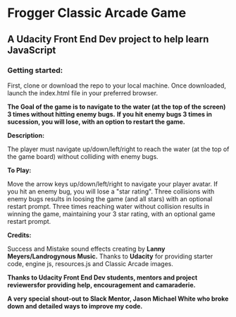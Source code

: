 
# Frogger Classic Arcade Game
## A Udacity Front End Dev project to help learn JavaScript

### Getting started:
First, clone or download the repo to your local machine. Once downloaded, launch the index.html file in your preferred browser.

**The Goal of the game is to navigate to the water (at the top of the screen) 3 times without hitting enemy bugs.**
**If you hit enemy bugs 3 times in sucession, you will lose, with an option to restart the game.**

**Description:**

The player must navigate up/down/left/right to reach the water (at the top of the game board) without colliding with enemy bugs.

**To Play:**

Move the arrow keys up/down/left/right to navigate your player avatar. If you hit an enemy bug, you will lose a "star rating". 
Three collisions with enemy bugs results in loosing the game (and all stars) with an optional restart prompt.
Three times reaching water without collision results in winning the game, maintaining your 3 star rating, with an optional game restart prompt. 


**Credits:**

Success and Mistake sound effects creating by **Lanny Meyers/Landrogynous Music.**
Thanks to **Udacity** for providing starter code, engine js, resources.js and Classic Arcade images.

**Thanks to Udacity Front End Dev students, mentors and project reviewersfor providing help, encouragement and camaraderie.**

**A very special shout-out to Slack Mentor, Jason Michael White who broke down and detailed ways to improve my code.**
